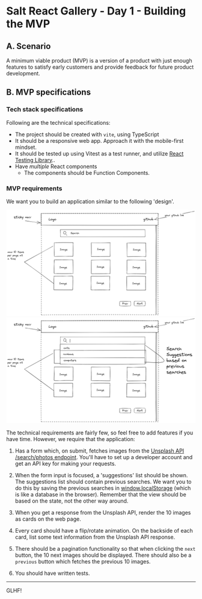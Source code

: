 # Salt React Gallery - Day 1 - Building the MVP

## A. Scenario

A minimum viable product (MVP) is a version of a product with just enough features to satisfy early customers and provide feedback for future product development.

## B. MVP specifications

### Tech stack specifications

Following are the technical specifications:

* The project should be created with `vite`, using TypeScript
* It should be a responsive web app. Approach it with the mobile-first mindset.
* It should be tested up using Vitest as a test runner, and utilize [React Testing Library](https://testing-library.com/docs/react-testing-library/intro/)..
* Have _multiple_ React components
  * The components should be Function Components.

### MVP requirements

We want you to build an application similar to the following 'design'.

<img src="./design-mock.png" />

<img src="./design-mock-search-suggestions.png" />

The technical requirements are fairly few, so feel free to add features if you have time. However, we require that the application:

1. Has a form which, on submit, fetches images from the [Unsplash API /search/photos endpoint](https://unsplash.com/documentation#search-photos). You'll have to set up a developer account and get an API key for making your requests.

2. When the form input is focused, a 'suggestions' list should be shown. The suggestions list should contain previous searches. We want you to do this by saving the previous searches in [window.localStorage](https://developer.mozilla.org/en-US/docs/Web/API/Window/localStorage) (which is like a database in the browser). Remember that the view should be based on the state, not the other way around.

3. When you get a response from the Unsplash API, render the 10 images as cards on the web page.

4. Every card should have a flip/rotate animation. On the backside of each card, list some text information from the Unsplash API response.

5. There should be a pagination functionality so that when clicking the `next` button, the 10 next images should be displayed. There should also be a `previous` button which fetches the previous 10 images.

6. You should have written tests.

---

GLHF!
